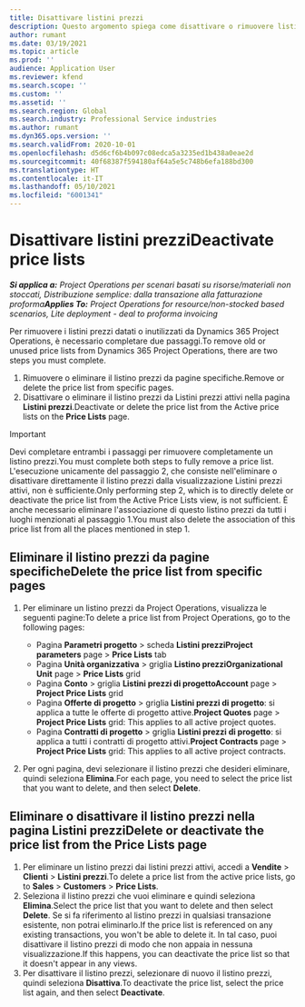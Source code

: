 ```yaml
---
title: Disattivare listini prezzi
description: Questo argomento spiega come disattivare o rimuovere listini prezzi non utilizzati o datati.
author: rumant
ms.date: 03/19/2021
ms.topic: article
ms.prod: ''
audience: Application User
ms.reviewer: kfend
ms.search.scope: ''
ms.custom: ''
ms.assetid: ''
ms.search.region: Global
ms.search.industry: Professional Service industries
ms.author: rumant
ms.dyn365.ops.version: ''
ms.search.validFrom: 2020-10-01
ms.openlocfilehash: d5d6cf6b4b097c08edca5a3235ed1b438a0eae2d
ms.sourcegitcommit: 40f68387f594180af64a5e5c748b6efa188bd300
ms.translationtype: HT
ms.contentlocale: it-IT
ms.lasthandoff: 05/10/2021
ms.locfileid: "6001341"
---
```

# <a name="deactivate-price-lists"></a><span data-ttu-id="0ac9e-103">Disattivare listini prezzi</span><span class="sxs-lookup"><span data-stu-id="0ac9e-103">Deactivate price lists</span></span> 

<span data-ttu-id="0ac9e-104">_**Si applica a:** Project Operations per scenari basati su risorse/materiali non stoccati, Distribuzione semplice: dalla transazione alla fatturazione proforma_</span><span class="sxs-lookup"><span data-stu-id="0ac9e-104">_**Applies To:** Project Operations for resource/non-stocked based scenarios, Lite deployment - deal to proforma invoicing_</span></span>

<span data-ttu-id="0ac9e-105">Per rimuovere i listini prezzi datati o inutilizzati da Dynamics 365 Project Operations, è necessario completare due passaggi.</span><span class="sxs-lookup"><span data-stu-id="0ac9e-105">To remove old or unused price lists from Dynamics 365 Project Operations, there are two steps you must complete.</span></span> 

1. <span data-ttu-id="0ac9e-106">Rimuovere o eliminare il listino prezzi da pagine specifiche.</span><span class="sxs-lookup"><span data-stu-id="0ac9e-106">Remove or delete the price list from specific pages.</span></span>
2. <span data-ttu-id="0ac9e-107">Disattivare o eliminare il listino prezzi da Listini prezzi attivi nella pagina **Listini prezzi**.</span><span class="sxs-lookup"><span data-stu-id="0ac9e-107">Deactivate or delete the price list from the Active price lists on the **Price Lists** page.</span></span>

>[!IMPORTANT]
> <span data-ttu-id="0ac9e-108">Devi completare entrambi i passaggi per rimuovere completamente un listino prezzi.</span><span class="sxs-lookup"><span data-stu-id="0ac9e-108">You must complete both steps to fully remove a price list.</span></span> <span data-ttu-id="0ac9e-109">L'esecuzione unicamente del passaggio 2, che consiste nell'eliminare o disattivare direttamente il listino prezzi dalla visualizzazione Listini prezzi attivi, non è sufficiente.</span><span class="sxs-lookup"><span data-stu-id="0ac9e-109">Only performing step 2, which is to directly delete or deactivate the price list from the Active Price Lists view, is not sufficient.</span></span> <span data-ttu-id="0ac9e-110">È anche necessario eliminare l'associazione di questo listino prezzi da tutti i luoghi menzionati al passaggio 1.</span><span class="sxs-lookup"><span data-stu-id="0ac9e-110">You must also delete the association of this price list from all the places mentioned in step 1.</span></span>

## <a name="delete-the-price-list-from-specific-pages"></a><span data-ttu-id="0ac9e-111">Eliminare il listino prezzi da pagine specifiche</span><span class="sxs-lookup"><span data-stu-id="0ac9e-111">Delete the price list from specific pages</span></span>
1. <span data-ttu-id="0ac9e-112">Per eliminare un listino prezzi da Project Operations, visualizza le seguenti pagine:</span><span class="sxs-lookup"><span data-stu-id="0ac9e-112">To delete a price list from Project Operations, go to the following pages:</span></span>  

      - <span data-ttu-id="0ac9e-113">Pagina **Parametri progetto** > scheda **Listini prezzi**</span><span class="sxs-lookup"><span data-stu-id="0ac9e-113">**Project parameters** page > **Price Lists** tab</span></span>
      - <span data-ttu-id="0ac9e-114">Pagina **Unità organizzativa** > griglia **Listino prezzi**</span><span class="sxs-lookup"><span data-stu-id="0ac9e-114">**Organizational Unit** page > **Price Lists** grid</span></span>
      - <span data-ttu-id="0ac9e-115">Pagina **Conto** > griglia **Listini prezzi di progetto**</span><span class="sxs-lookup"><span data-stu-id="0ac9e-115">**Account** page > **Project Price Lists** grid</span></span>
      - <span data-ttu-id="0ac9e-116">Pagina **Offerte di progetto** > griglia **Listini prezzi di progetto**: si applica a tutte le offerte di progetto attive.</span><span class="sxs-lookup"><span data-stu-id="0ac9e-116">**Project Quotes** page > **Project Price Lists** grid: This applies to all active project quotes.</span></span>
      - <span data-ttu-id="0ac9e-117">Pagina **Contratti di progetto** > griglia **Listini prezzi di progetto**: si applica a tutti i contratti di progetto attivi.</span><span class="sxs-lookup"><span data-stu-id="0ac9e-117">**Project Contracts** page > **Project Price Lists** grid: This applies to all active project contracts.</span></span>

 2. <span data-ttu-id="0ac9e-118">Per ogni pagina, devi selezionare il listino prezzi che desideri eliminare, quindi seleziona **Elimina**.</span><span class="sxs-lookup"><span data-stu-id="0ac9e-118">For each page, you need to select the price list that you want to delete, and then select **Delete**.</span></span> 
 
## <a name="delete-or-deactivate-the-price-list-from-the-price-lists-page"></a><span data-ttu-id="0ac9e-119">Eliminare o disattivare il listino prezzi nella pagina Listini prezzi</span><span class="sxs-lookup"><span data-stu-id="0ac9e-119">Delete or deactivate the price list from the Price Lists page</span></span>
 
1. <span data-ttu-id="0ac9e-120">Per eliminare un listino prezzi dai listini prezzi attivi, accedi a **Vendite** > **Clienti** > **Listini prezzi**.</span><span class="sxs-lookup"><span data-stu-id="0ac9e-120">To delete a price list from the active price lists, go to **Sales** > **Customers** > **Price Lists**.</span></span> 
2. <span data-ttu-id="0ac9e-121">Seleziona il listino prezzi che vuoi eliminare e quindi seleziona **Elimina**.</span><span class="sxs-lookup"><span data-stu-id="0ac9e-121">Select the price list that you want to delete and then select **Delete**.</span></span> <span data-ttu-id="0ac9e-122">Se si fa riferimento al listino prezzi in qualsiasi transazione esistente, non potrai eliminarlo.</span><span class="sxs-lookup"><span data-stu-id="0ac9e-122">If the price list is referenced on any existing transactions, you won't be able to delete it.</span></span> <span data-ttu-id="0ac9e-123">In tal caso, puoi disattivare il listino prezzi di modo che non appaia in nessuna visualizzazione.</span><span class="sxs-lookup"><span data-stu-id="0ac9e-123">If this happens, you can deactivate the price list so that it doesn't appear in any views.</span></span> 
3. <span data-ttu-id="0ac9e-124">Per disattivare il listino prezzi, selezionare di nuovo il listino prezzi, quindi seleziona **Disattiva**.</span><span class="sxs-lookup"><span data-stu-id="0ac9e-124">To deactivate the price list, select the price list again, and then select **Deactivate**.</span></span>   
